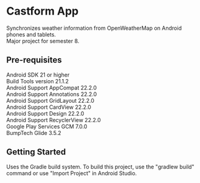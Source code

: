 Castform App
===================================

Synchronizes weather information from OpenWeatherMap on Android phones and tablets.<br />
Major project for semester 8.

Pre-requisites
--------------
Android SDK 21 or higher<br />
Build Tools version 21.1.2<br />
Android Support AppCompat 22.2.0<br />
Android Support Annotations 22.2.0<br />
Android Support GridLayout 22.2.0<br />
Android Support CardView 22.2.0<br />
Android Support Design 22.2.0<br />
Android Support RecyclerView 22.2.0<br />
Google Play Services GCM 7.0.0<br />
BumpTech Glide 3.5.2<br />


Getting Started
---------------
Uses the Gradle build system.  To build this project, use the "gradlew build" command or use "Import Project" in Android Studio.
